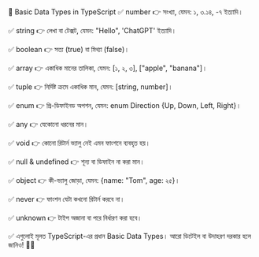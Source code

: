 🎯 Basic Data Types in TypeScript
✅ number
👉 সংখ্যা, যেমন: ১, ৩.১৪, -৭ ইত্যাদি।

✅ string
👉 লেখা বা টেক্সট, যেমন: "Hello", 'ChatGPT' ইত্যাদি।

✅ boolean
👉 সত্য (true) বা মিথ্যা (false)।

✅ array
👉 একাধিক মানের তালিকা, যেমন: [১, ২, ৩], ["apple", "banana"]।

✅ tuple
👉 নির্দিষ্ট ক্রমে একাধিক মান, যেমন: [string, number]।

✅ enum
👉 প্রি-ডিফাইনড অপশন, যেমন: enum Direction {Up, Down, Left, Right}।

✅ any
👉 যেকোনো ধরনের মান।

✅ void
👉 কোনো রিটার্ন ভ্যালু নেই এমন ফাংশনে ব্যবহৃত হয়।

✅ null & undefined
👉 শূন্য বা ডিফাইন না করা মান।

✅ object
👉 কী-ভ্যালু জোড়া, যেমন: {name: "Tom", age: ২৫}।

✅ never
👉 ফাংশন যেটা কখনো রিটার্ন করবে না।

✅ unknown
👉 টাইপ অজানা বা পরে নির্ধারণ করা হবে।

✅ এগুলোই মূলত TypeScript-এর প্রধান Basic Data Types।
আরো ডিটেইল বা উদাহরণ দরকার হলে জানিও! 🚀✨
